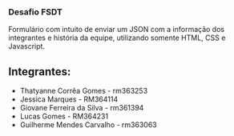 ### Desafio FSDT
Formulário com intuito de enviar um JSON com a informação dos integrantes e história da equipe, utilizando somente HTML, CSS e Javascript.
## Integrantes:
- Thatyanne Corrêa Gomes - rm363253
- Jessica Marques - RM364114
- Giovane Ferreira da Silva - rm361394
- Lucas Gomes - RM364231
- Guilherme Mendes Carvalho - rm363063
